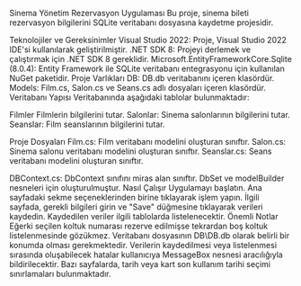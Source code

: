 Sinema Yönetim Rezervasyon Uygulaması
Bu proje, sinema bileti rezervasyon bilgilerini SQLite veritabanı dosyasına kaydetme projesidir.

Teknolojiler ve Gereksinimler
Visual Studio 2022: Proje, Visual Studio 2022 IDE'si kullanılarak geliştirilmiştir.
.NET SDK 8: Projeyi derlemek ve çalıştırmak için .NET SDK 8 gereklidir.
Microsoft.EntityFrameworkCore.Sqlite (8.0.4): Entity Framework ile SQLite veritabanı entegrasyonu için kullanılan NuGet paketidir.
Proje Varlıkları
DB: DB.db veritabanını içeren klasördür.
Models: Film.cs, Salon.cs ve Seans.cs adlı dosyaları içeren klasördür.
Veritabanı Yapısı
Veritabanında aşağıdaki tablolar bulunmaktadır:

Filmler Filmlerin bilgilerini tutar.
Salonlar: Sinema salonlarının bilgilerini tutar.
Seanslar: Film seanslarının bilgilerini tutar.

Proje Dosyaları
Film.cs: Film veritabanı modelini oluşturan sınıftır.
Salon.cs: Sinema salonu veritabanı modelini oluşturan sınıftır.
Seanslar.cs: Seans veritabanı modelini oluşturan sınıftır.

DBContext.cs: DbContext sınıfını miras alan sınıftır. DbSet ve modelBuilder nesneleri için oluşturulmuştur.
Nasıl Çalışır
Uygulamayı başlatın.
Ana sayfadaki sekme seçeneklerinden birine tıklayarak işlem yapın.
İlgili sayfada, gerekli bilgileri girin ve "Save" düğmesine tıklayarak verileri kaydedin.
Kaydedilen veriler ilgili tablolarda listelenecektir.
Önemli Notlar
Eğerki seçilen koltuk numarası rezerve edilmişse tekrardan boş koltuk listelenmesinde gözükmez.
Veritabanı dosyasının DB\DB.db olarak belirli bir konumda olması gerekmektedir.
Verilerin kaydedilmesi veya listelenmesi sırasında oluşabilecek hatalar kullanıcıya MessageBox nesnesi aracılığıyla bildirilecektir.
Bazı sayfalarda, tarih veya kart son kullanım tarihi seçimi sınırlamaları bulunmaktadır.
